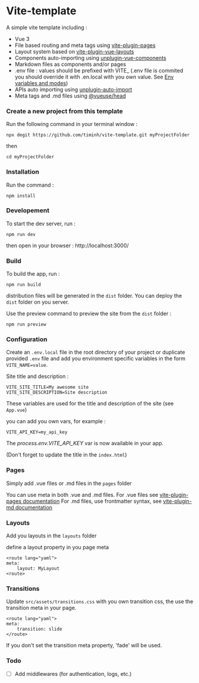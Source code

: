 # Vite-template

A simple vite template including : 
 - Vue 3
 - File based routing and meta tags using [vite-plugin-pages](https://github.com/hannoeru/vite-plugin-pages)
 - Layout system based on [vite-plugin-vue-layouts](https://github.com/JohnCampionJr/vite-plugin-vue-layouts)
 - Components auto-importing using [unplugin-vue-components](https://github.com/antfu/unplugin-vue-components)
 - Markdown files as components and/or pages
 - .env file : values should be prefixed with VITE_
 (.env file is commited you should override it with .en.local with you own value. See [Env variables and modes](https://vitejs.dev/guide/env-and-mode.html))
 - APIs auto importing using [unplugin-auto-import](https://github.com/antfu/unplugin-auto-import)
 - Meta tags and .md files using [@vueuse/head](https://github.com/vueuse/head)

 ### Create a new project from this template

 Run the following command in your terminal window :

 ```
npx degit https://github.com/timinh/vite-template.git myProjectFolder
 ```
 then
 ```
 cd myProjectFolder
 ```

 ### Installation

 Run the command : 

 ```
 npm install
 ```
 
 ### Developement

 To start the dev server, run :

 ```
 npm run dev 
 ```
then open in your browser : http://localhost:3000/


### Build

To build the app, run :

```
npm run build
```
distribution files will be generated in the `dist` folder.
You can deploy the `dist` folder on you server.

Use the preview command to preview the site from the `dist` folder :

```
npm run preview
```

### Configuration

Create an `.env.local` file in the root directory of your project or duplicate provided `.env` file and add you environment specific variables in the form `VITE_NAME=value`. 

Site title and description : 

```
VITE_SITE_TITLE=My awesome site
VITE_SITE_DESCRIPTION=Site description
```
These variables are used for the title and description of the site (see `App.vue`)

you can add you own vars, for example : 

```
VITE_API_KEY=my_api_key
```

The *process.env.VITE_API_KEY* var is now available in your app.

(Don't forget to update the title in the `index.html`)

### Pages
Simply add .vue files or .md files in the `pages` folder

You can use meta in both .vue and .md files.
For .vue files see [vite-plugin-pages documentation](https://github.com/hannoeru/vite-plugin-pages)
For .md files, use frontmatter syntax, see [vite-plugin-md documentation](https://github.com/antfu/vite-plugin-md)

### Layouts
Add you layouts in the `layouts` folder

define a layout property in you page meta

```
<route lang="yaml">
meta:
    layout: MyLayout
<route>
```

### Transitions
Update `src/assets/transitions.css` with you own transition css, the use the transition meta in your page.

```
<route lang="yaml">
meta:
    transition: slide
</route>
```
If you don't set the transition meta property, 'fade' will be used.

### Todo

- [ ] Add middlewares (for authentication, logs, etc.)  